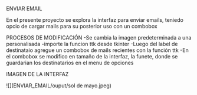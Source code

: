 ENVIAR EMAIL 

En el presente proyecto se explora la interfaz para enviar emails, teniedo opcio de cargar mails para su posterior uso con un combobox 

PROCESOS DE MODIFICACIÓN 
-Se cambia la imagen predeterminada a una personalisada 
-importe la funcion ttk desde tkinter
-Luego del label de destinataio agregue un combobox de mails recientes con la función ttk
-En el combobox se modifico en tamaño de la interfaz, la funete, donde se guardarian los destinatarios en el menu de opciones 

IMAGEN DE LA INTERFAZ

![](ENVIAR_EMAIL/ouput/sol de mayo.jpeg)
